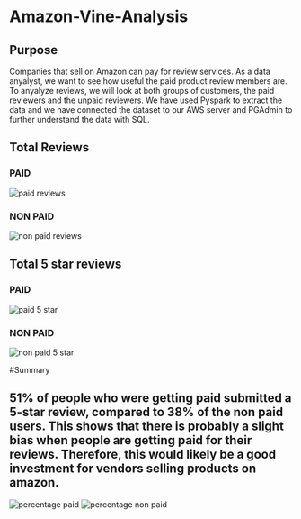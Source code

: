 # Amazon-Vine-Analysis

## Purpose
Companies that sell on Amazon can pay for review services. As a data anyalyst, we want to see how useful the paid product review members are. To anyalyze reviews, we will look at both groups of customers, the paid reviewers and the unpaid reviewers. We have used Pyspark to extract the data and we have connected the dataset to our AWS server and PGAdmin to further understand the data with SQL.
## Total Reviews
### PAID
![paid reviews](https://user-images.githubusercontent.com/88689043/150623651-7e5fc684-bc84-4f6b-a9c5-ebdcffa0f073.PNG)
### NON PAID
![non paid reviews](https://user-images.githubusercontent.com/88689043/150623655-f3f41196-1323-4f1c-b9db-1a2d4f83a289.PNG)

## Total 5 star reviews
### PAID
![paid 5 star](https://user-images.githubusercontent.com/88689043/150623661-aa222af3-1868-472b-b725-26376bde1cf3.PNG)
### NON PAID
![non paid 5 star](https://user-images.githubusercontent.com/88689043/150623664-4c827d39-e3e0-4966-b2a3-c62664159242.PNG)

#Summary
## 51% of people who were getting paid submitted a 5-star review, compared to 38% of the non paid users. This shows that there is probably a slight bias when people are getting paid for their reviews. Therefore, this would likely be a good investment for vendors selling products on amazon.
![percentage paid](https://user-images.githubusercontent.com/88689043/150623668-946a469b-52e7-41d3-91a3-bf41e9913cb2.PNG)
![percentage non paid](https://user-images.githubusercontent.com/88689043/150623670-c37c0600-14e0-4da2-9164-4be8d8d56c08.PNG)

